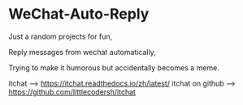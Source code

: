 # WeChat-Auto-Reply

Just a random projects for fun,

Reply messages from wechat automatically,

Trying to make it humorous but accidentally becomes a meme.





itchat --> https://itchat.readthedocs.io/zh/latest/
itchat on github --> https://github.com/littlecodersh/itchat
